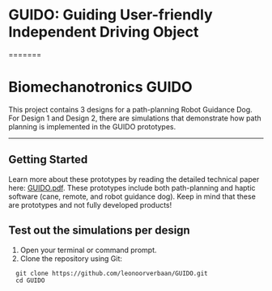 
# GUIDO: Guiding User-friendly Independent Driving Object
=======
# Biomechanotronics GUIDO

This project contains 3 designs for a path-planning Robot Guidance Dog. For Design 1 and Design 2, there are simulations that demonstrate how path planning is implemented in the GUIDO prototypes.

---

## Getting Started

Learn more about these prototypes by reading the detailed technical paper here: [GUIDO.pdf](https://github.com/leonoorverbaan/Written-technical-papers/blob/main/GUIDO.pdf). These prototypes include both path-planning and haptic software (cane, remote, and robot guidance dog). Keep in mind that these are prototypes and not fully developed products!


## Test out the simulations per design

1. Open your terminal or command prompt.
2. Clone the repository using Git:
```
  git clone https://github.com/leonoorverbaan/GUIDO.git
  cd GUIDO
```


